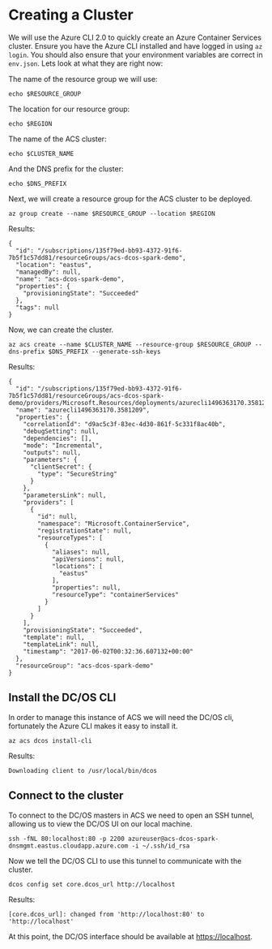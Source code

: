 # Creating a Cluster

We will use the Azure CLI 2.0 to quickly create an Azure Container
Services cluster. Ensure you have the Azure CLI installed and have
logged in using `az login`. You should also ensure that your
environment variables are correct in `env.json`. Lets look at what
they are right now:

The name of the resource group we will use:

```
echo $RESOURCE_GROUP
```

The location for our resource group:

```
echo $REGION
```

The name of the ACS cluster:

```
echo $CLUSTER_NAME
```

And the DNS prefix for the cluster:

```
echo $DNS_PREFIX
```


Next, we will create a resource group for the ACS cluster to be deployed.

```
az group create --name $RESOURCE_GROUP --location $REGION
```

Results:

```
{
  "id": "/subscriptions/135f79ed-bb93-4372-91f6-7b5f1c57dd81/resourceGroups/acs-dcos-spark-demo",
  "location": "eastus",
  "managedBy": null,
  "name": "acs-dcos-spark-demo",
  "properties": {
    "provisioningState": "Succeeded"
  },
  "tags": null
}
```

Now, we can create the cluster.

```
az acs create --name $CLUSTER_NAME --resource-group $RESOURCE_GROUP --dns-prefix $DNS_PREFIX --generate-ssh-keys
```

Results:

```
{
  "id": "/subscriptions/135f79ed-bb93-4372-91f6-7b5f1c57dd81/resourceGroups/acs-dcos-spark-demo/providers/Microsoft.Resources/deployments/azurecli1496363170.3581209",
  "name": "azurecli1496363170.3581209",
  "properties": {
    "correlationId": "d9ac5c3f-83ec-4d30-861f-5c331f8ac40b",
    "debugSetting": null,
    "dependencies": [],
    "mode": "Incremental",
    "outputs": null,
    "parameters": {
      "clientSecret": {
        "type": "SecureString"
      }
    },
    "parametersLink": null,
    "providers": [
      {
        "id": null,
        "namespace": "Microsoft.ContainerService",
        "registrationState": null,
        "resourceTypes": [
          {
            "aliases": null,
            "apiVersions": null,
            "locations": [
              "eastus"
            ],
            "properties": null,
            "resourceType": "containerServices"
          }
        ]
      }
    ],
    "provisioningState": "Succeeded",
    "template": null,
    "templateLink": null,
    "timestamp": "2017-06-02T00:32:36.607132+00:00"
  },
  "resourceGroup": "acs-dcos-spark-demo"
}
```

## Install the DC/OS CLI

In order to manage this instance of ACS we will need the DC/OS cli,
fortunately the Azure CLI makes it easy to install it.

```
az acs dcos install-cli
```

Results:

```
Downloading client to /usr/local/bin/dcos
```

## Connect to the cluster

To connect to the DC/OS masters in ACS we need to open an SSH tunnel, allowing us to view the DC/OS UI on our local machine.

```
ssh -fNL 80:localhost:80 -p 2200 azureuser@acs-dcos-spark-dnsmgmt.eastus.cloudapp.azure.com -i ~/.ssh/id_rsa
```

Now we tell the DC/OS CLI to use this tunnel to communicate with the cluster.

```
dcos config set core.dcos_url http://localhost
```

Results:

```
[core.dcos_url]: changed from 'http://localhost:80' to 'http://localhost'
```

At this point, the DC/OS interface should be available at [https://localhost](https://localhost).
